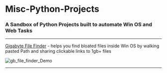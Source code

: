 # Misc-Python-Projects
<h3>A Sandbox of Python Projects built to automate Win OS and Web Tasks</h3>

---

[Gigabyte File Finder](https://github.com/BlakeXYZ/WinWeb-Python-Projects/tree/main/Gigabyte_File_Finder) - helps you find bloated files inside Win OS by walking pasted Path and sharing clickable links to 1gb+ files

![gb_file_finder_Demo](https://github.com/BlakeXYZ/WinWeb-Python-Projects/assets/37947050/506423f7-38a1-4033-a876-64afd477ff8a)

---

